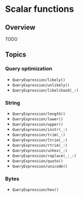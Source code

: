 # Scalar functions

## Overview

TODO

## Topics

### Query optimization

- ``QueryExpression/likely()``
- ``QueryExpression/unlikely()``
- ``QueryExpression/likelihood(_:)``

### String

- ``QueryExpression/length()``
- ``QueryExpression/lower()``
- ``QueryExpression/upper()``
- ``QueryExpression/instr(_:)``
- ``QueryExpression/trim(_:)``
- ``QueryExpression/ltrim(_:)``
- ``QueryExpression/rtrim(_:)``
- ``QueryExpression/unhex(_:)``
- ``QueryExpression/replace(_:_:)``
- ``QueryExpression/quote()``
- ``QueryExpression/unicode()``

### Bytes

- ``QueryExpression/hex()``
